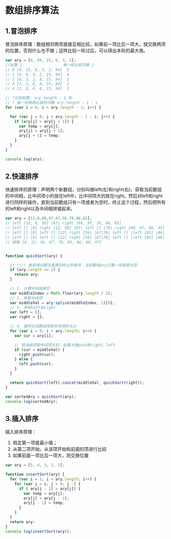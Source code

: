 # 数组排序算法
## 1.冒泡排序
冒泡排序原理：数组相邻两项直接互相比较，如果前一项比后一项大，就交换两项的位置，否则什么也不做；这样比较一轮过后，可以得出本轮的最大值。
```js
var ary = [8, 94, 15, 6, 3, 2];
//轮数 i                  每一轮比较次数 j
// 0 [8, 15, 6, 3, 2, 94]  5
// 1 [8, 6, 3, 2, 15, 94]  4
// 2 [6, 3, 2, 8, 15, 94]  3
// 3 [3, 2, 6, 8, 15, 94]  2
// 4 [2, 3, 6, 8, 15, 94]  1

// ?比较轮数: ary.length - 1 轮
// ? 每一轮两两比较的次数 ary.length - 1 - i
for (var i = 0; i < ary.length - 1; i++) {

  for (var j = 0; j < ary.length - 1 - i; j++) {
    if (ary[j] > ary[j + 1]) {
      var temp = ary[j];
      ary[j] = ary[j + 1];
      ary[j + 1] = temp;
    }
  }
}

console.log(ary);
```

## 2.快速排序
快速排序的原理：声明两个新数组，分别叫做left(左)和right(右)，获取当前数组的中间相，比中间项小的放在left中，比中间项大的放在right。然后对left和right进行同样的操作，直到当前数组只有一项或者为空时，终止这个过程，然后把所有的left和right以及中间相拼接起来。
```js
var ary = [12,8,88,97,67,56,78,86,85];
// left [12, 8, 56] |67| right [88, 97, 78, 86, 85]
// left [] |8| right [12, 56] |67| left [] |78| right [88, 97, 86, 85]
// left [] |8| left [] |12| right [56] |67|78| left [] |left [85] |86| right [88, 97]
// left [] |8| left [] |12| right [56] |67|78| left [] |left [85] |86| left [] |88| right [97]
// 拼接 [8, 12, 56, 67, 78, 85, 86, 88, 97]


function quickSort(ary) {

  // !!!! 使用递归要注意递归终止的条件：当前数组ary只要一项或者为空
  if (ary.length <= 1) {
    return ary;
  }

  // 1. 计算中间相索引
  var middleIndex = Math.floor(ary.length / 2);
  // 2. 获取中间项
  var middleVal = ary.splice(middleIndex, 1)[0];
  // 3. 声明left和right
  var left = [];
  var right = [];

  // 4. 循环比较数组项和中间项的大小
  for (var i = 0; i < ary.length; i++) {
    var cur = ary[i];

    // 用当前项和中间项比较，如果大就push到right，left
    if (cur > middleVal) {
      right.push(cur);
    } else {
      left.push(cur);
    }
  }

  return quickSort(left).concat(middleVal, quickSort(right));
}

var sortedAry = quickSort(ary);
console.log(sortedAry);
```


## 3.插入排序
插入排序原理：
1. 假定第一项是最小值；
2. 从第二项开始，从该项开始和前面的项进行比较
3. 如果前面一项比后一项大，则交换位置
```js
var ary = [5, 4, 3, 2, 1];

function insertSort(ary) {
  for (var i = 1; i < ary.length; i++) {
    for (var j = i; j > 0; j--) {
      if ( ary[j - 1] > ary[j]) {
        var temp = ary[j];
        ary[j] = ary[j - 1];
        ary[j - 1] = temp;
      }
    }
  }
  return ary;
}
console.log(insertSort(ary));
```